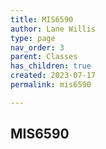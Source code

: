 ```yaml
---
title: MIS6590
author: Lane Willis
type: page
nav_order: 3
parent: Classes
has_children: true
created: 2023-07-17
permalink: mis6590

---
```


## MIS6590